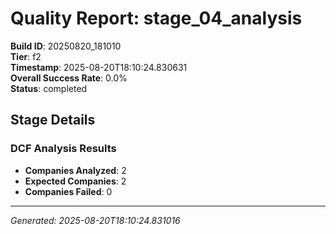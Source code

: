 # Quality Report: stage_04_analysis

**Build ID**: 20250820_181010  
**Tier**: f2  
**Timestamp**: 2025-08-20T18:10:24.830631  
**Overall Success Rate**: 0.0%  
**Status**: completed

## Stage Details

### DCF Analysis Results

- **Companies Analyzed**: 2
- **Expected Companies**: 2
- **Companies Failed**: 0

---
*Generated: 2025-08-20T18:10:24.831016*
